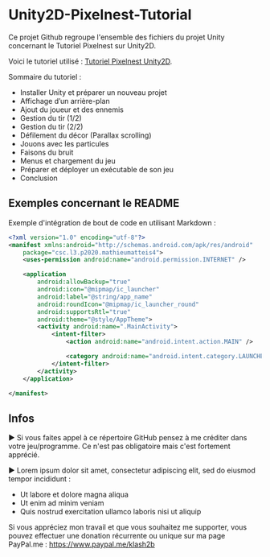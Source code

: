 # Unity2D-Pixelnest-Tutorial

Ce projet Github regroupe l'ensemble des fichiers du projet Unity concernant le Tutoriel Pixelnest sur Unity2D.

Voici le tutoriel utilisé :
[Tutoriel Pixelnest Unity2D](https://pixelnest.io/tutorials/creer-un-jeu-2d-avec-unity/).

Sommaire du tutoriel :
- Installer Unity et préparer un nouveau projet
- Affichage d’un arrière-plan
- Ajout du joueur et des ennemis
- Gestion du tir (1/2)
- Gestion du tir (2/2)
- Défilement du décor (Parallax scrolling)
- Jouons avec les particules
- Faisons du bruit
- Menus et chargement du jeu
- Préparer et déployer un exécutable de son jeu
- Conclusion

## Exemples concernant le README

Exemple d'intégration de bout de code en utilisant Markdown :

```xml
<?xml version="1.0" encoding="utf-8"?>
<manifest xmlns:android="http://schemas.android.com/apk/res/android"
    package="csc.l3.p2020.mathieumatteis4">
    <uses-permission android:name="android.permission.INTERNET" />

    <application
        android:allowBackup="true"
        android:icon="@mipmap/ic_launcher"
        android:label="@string/app_name"
        android:roundIcon="@mipmap/ic_launcher_round"
        android:supportsRtl="true"
        android:theme="@style/AppTheme">
        <activity android:name=".MainActivity">
            <intent-filter>
                <action android:name="android.intent.action.MAIN" />

                <category android:name="android.intent.category.LAUNCHER" />
            </intent-filter>
        </activity>
    </application>

</manifest>
```

## Infos

► Si vous faites appel à ce répertoire GitHub pensez à me créditer dans votre jeu/programme. Ce n'est pas obligatoire mais c'est fortement apprécié.

► Lorem ipsum dolor sit amet, consectetur adipiscing elit, sed do eiusmod tempor incididunt :
- Ut labore et dolore magna aliqua
- Ut enim ad minim veniam
- Quis nostrud exercitation ullamco laboris nisi ut aliquip

Si vous appréciez mon travail et que vous souhaitez me supporter, vous pouvez effectuer une donation récurrente ou unique sur ma page PayPal.me : https://www.paypal.me/klash2b